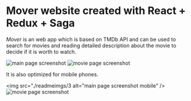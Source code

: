 # Mover website created with React + Redux + Saga

*Mover* is an web app which is based on TMDb API and can be used to search for movies and reading detailed description about the movie to decide if it is worth to watch. 

<img src="./readmeimgs/1" alt="main page screenshot" />
<img src="./readmeimgs/2" alt="movie page screenshot" />

It is also optimized for mobile phones.

<img src="./readmeimgs/3 alt="main page screenshot mobile" />
<img src="./readmeimgs/4" alt="movie page screenshot" />
